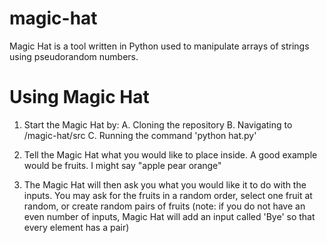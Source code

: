 # magic-hat

Magic Hat is a tool written in Python used to manipulate arrays of strings using pseudorandom numbers.

# Using Magic Hat

1. Start the Magic Hat by:
	A. Cloning the repository
	B. Navigating to /magic-hat/src
	C. Running the command 'python hat.py'

2. Tell the Magic Hat what you would like to place inside. A good example would be fruits. I might say "apple pear orange"

3. The Magic Hat will then ask you what you would like it to do with the inputs. You may ask for the fruits in a random order, select one fruit at random, or create random pairs of fruits (note: if you do not have an even number of inputs, Magic Hat will add an input called 'Bye' so that every element has a pair)



